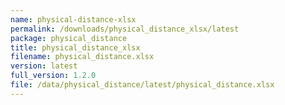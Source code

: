 ```yaml
---
name: physical-distance-xlsx
permalink: /downloads/physical_distance_xlsx/latest
package: physical_distance
title: physical_distance_xlsx
filename: physical_distance.xlsx
version: latest
full_version: 1.2.0
file: /data/physical_distance/latest/physical_distance.xlsx
---
```

